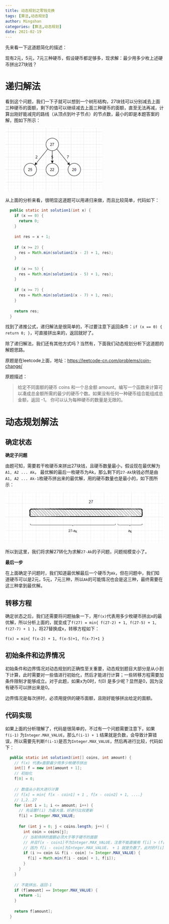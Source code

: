 ```yaml
---
title: 动态规划之零钱兑换
tags: [算法,动态规划]
author: Mingshan
categories: [算法,动态规划]
date: 2021-02-19
---
```


先来看一下这道题简化的描述：

现有2元，5元，7元三种硬币，假设硬币都足够多，现求解：最少用多少枚上述硬币拼出27块钱？

<!-- more -->

# 递归解法

看到这个问题，我们一下子就可以想到一个树形结构，27块钱可以分别减去上面三种硬币的面额，剩下的值可以继续减去上面三种硬币的面额，直至无法再减，计算出刚好能减完的路线（从顶点到叶子节点）的节点数，最小的即是本题答案的解，图如下所示：

![image](https://github.com/mstao/static/blob/master/images/ds/MinCoin.png?raw=true)

从上面的分析来看，很明显这道题可以用递归来做，而且比较简单，代码如下：

```Java
  public static int solution1(int x) {
    if (x == 0) {
      return 0;
    }

    int res = x + 1;

    if (x >= 2) {
      res = Math.min(solution1(x - 2) + 1, res);
    }

    if (x >= 5) {
      res = Math.min(solution1(x - 5) + 1, res);
    }

    if (x >= 7) {
      res = Math.min(solution1(x - 7) + 1, res);
    }

    return res;
  }
```

找到了递推公式，递归解法是很简单的，不过要注意下返回条件：`if (x == 0) { return 0; }`，可直接拼出来的，返回就好了。

除了递归解法，我们还有其他方式吗？当然有，下面我们动态规划分析下这道题的解题思路。

原题是在leetcode上面，地址：https://leetcode-cn.com/problems/coin-change/

原题描述：

> 给定不同面额的硬币 coins 和一个总金额 amount。编写一个函数来计算可以凑成总金额所需的最少的硬币个数。如果没有任何一种硬币组合能组成总金额，返回 -1。
你可以认为每种硬币的数量是无限的。
 
 
# 动态规划解法

## 确定状态

**确定子问题**

由题可知，需要若干枚硬币来拼出27块钱，且硬币数量最小，假设现在最优解为`A1, A2 ... Ak`， 最优解的最后一枚硬币为Ak，那么剩下的`27-Ak`块钱必然是由`A1, A2 ... Ak-1`枚硬币拼出来的最优解，用的硬币数量也是最小的，如下图所示：

![image](https://github.com/mstao/static/blob/master/images/ds/MinCoin2.png?raw=true)

所以到这里，我们将求解27转化为求解`27-Ak`的子问题，问题规模变小了。

**最后一步**

在上面确定子问题时，我们知道最优解最后一个硬币为`Ak`，但在问题中，我们知道硬币可以是2元，5元，7元三种，所以`Ak`的可能情况也会是这三种，最终需要在这三种拿到最优解。

## 转移方程

确定状态之后，我们还需要将问题抽象一下，用`f(x)`代表用多少枚硬币拼出x的最优解，所以分析上面的，就变成了`f(27) = min{ f(27-2) + 1, f(27-5) + 1, f(27-7) + 1 }`，将27替换成x，转移方程如下：

```
f(x) = min{ f(x-2) + 1, f(x-5)+1, f(x-7)+1 }
```

## 初始条件和边界情况

初始条件和边界情况对动态规划的正确性至关重要，动态规划题目大部分是从小到下计算，此时需要对一些值进行初始化，然后才能进行计算；一些转移方程需要加条件限制才能够成立。对于此题，如果x为0时，f(0) 是多少呢？显然是0，因为没有硬币可以拼出来是0。

边界情况是每次拼时，必须用提供的硬币面额，且刚好能够拼出给定的面额。

## 代码实现

如果上面的分析理解了，代码是很简单的，不过有一个问题需要注意下，如果`f(i-1)` 为`Integer.MAX_VALUE`，那么`f(i-1) + 1` 结果就是负数，会导致计算错误，所以需要先判断`f(i-1)`是否为`Integer.MAX_VALUE`，然后再进行比较，代码如下：

```Java
  public static int solution3(int[] coins, int amount) {
    // f(x) 代表x面额最少用多少枚硬币拼出
    int[] f = new int[amount + 1];
    // 初始化
    f[0] = 0;

    // 数值从小到大进行计算
    // f[x] = min{ f[x - coin1] + 1 , f[x - coin2] + 1, ....}
    // 1,2..27
    for (int i = 1; i <= amount; i++) {
      // 先设置f(i) 为最大值，好进行比较更新
      f[i] = Integer.MAX_VALUE;

      for (int j = 0; j < coins.length; j++) {
        int coin = coins[j];
        // 当前待拼的面额必须大于等于硬币的面额
        // 并且f[x - coin1]不为Integer.MAX_VALUE，注意不能直接用 f[i] > (f[i - coin] + 1) 来判断，
        // 因为 f[i - coin]为Integer.MAX_VALUE， + 1 就是负数了，此时的f[i]计算结果为负数
        if (i >= coin && f[i - coin] != Integer.MAX_VALUE) {
          f[i] = Math.min(f[i - coin] + 1, f[i]);
        }
      }
    }

    // 不能拼出，返回-1
    if (f[amount] == Integer.MAX_VALUE) {
      return -1;
    }

    return f[amount];
  }
```
